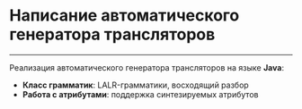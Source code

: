# Написание автоматического генератора трансляторов

---

Реализация автоматического генератора трансляторов на языке **Java**: 

* __Класс грамматик__:  LALR-грамматики, восходящий разбор
* __Работа с атрибутами__: поддержка синтезируемых атрибутов

